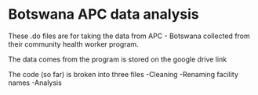 # Botswana APC data analysis

These .do files are for taking the data from APC - Botswana collected from their community health worker program. 

The data comes from the program is stored on the google drive link

The code (so far) is broken into three files
-Cleaning
-Renaming facility names
-Analysis